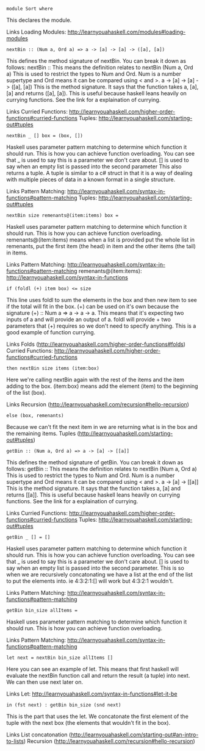 ```
module Sort where
```
This declares the module.

Links
	Loading Modules:  http://learnyouahaskell.com/modules#loading-modules

```
nextBin	:: (Num a, Ord a) => a -> [a] -> [a] -> ([a], [a])
```
This defines the method signature of nextBin. You can break it down as follows:
	nextBin	:: 
		This means the definition relates to nextBin
	(Num a, Ord a)
		This is used to restrict the types to Num and Ord. Num is a number supertype and Ord means it can be compared using < and >.
    a -> [a] -> [a] -> ([a], [a])
    	This is the method signature. It says that the function takes a, [a], [a] and returns ([a], [a]).
    	This is useful because haskell leans heavily on currying functions.
    	See the link for a explaination of currying.	    	

Links 
	Curried Functions: http://learnyouahaskell.com/higher-order-functions#curried-functions
	Tuples: http://learnyouahaskell.com/starting-out#tuples

```
nextBin _ [] box = (box, [])
```
Haskell uses parameter pattern matching to determine which function it should run. This is how you can achieve function overloading.
You can see that 
	_ is used to say this is a parameter we don't care about.
	[] is used to say when an empty list is passed into the second parameter
This also returns a tuple. A tuple is similar to a c# struct in that it is a way of dealing with multiple pieces of data in a known format in a single structure.

Links
	Pattern Matching: http://learnyouahaskell.com/syntax-in-functions#pattern-matching
	Tuples: http://learnyouahaskell.com/starting-out#tuples

```
nextBin size remenants@(item:items) box = 
```
Haskell uses parameter pattern matching to determine which function it should run. This is how you can achieve function overloading.
remenants@(item:items) means when a list is provided put the whole list in remenants, put the first item (the head) in item and the other items (the tail) in items.

Links
	Pattern Matching: http://learnyouahaskell.com/syntax-in-functions#pattern-matching
	remenants@(item:items): http://learnyouahaskell.com/syntax-in-functions

```
if (foldl (+) item box) <= size
```
This line uses foldl to sum the elements in the box and then new item to see if the total will fit in the box.
(+) can be used on it's own because the signature (+) :: Num a => a -> a -> a. This means that it's expecting two inputs of a and will provide an output of a. foldl will provide + two parameters that (+) requires so we don't need to specify anything. This is a good example of function currying.

Links
	Folds (http://learnyouahaskell.com/higher-order-functions#folds)
	Curried Functions: http://learnyouahaskell.com/higher-order-functions#curried-functions

```
then nextBin size items (item:box)
```
Here we're calling nextBin again with the rest of the items and the item adding to the box.
(item:box) means add the element (item) to the beginning of the list (box).

Links
	Recursion (http://learnyouahaskell.com/recursion#hello-recursion) 

```
else (box, remenants)
```
Because we can't fit the next item in we are returning what is in the box and the remaining items.
	Tuples (http://learnyouahaskell.com/starting-out#tuples)

```
getBin :: (Num a, Ord a) => a -> [a] -> [[a]]
```
This defines the method signature of getBin. You can break it down as follows:
	getBin	:: 
		This means the definition relates to nextBin
	(Num a, Ord a)
		This is used to restrict the types to Num and Ord. Num is a number supertype and Ord means it can be compared using < and >.
    a -> [a] -> [[a]]
    	This is the method signature. It says that the function takes a, [a] and returns [[a]].
    	This is useful because haskell leans heavily on currying functions.
    	See the link for a explaination of currying.	    	

Links 
	Curried Functions: http://learnyouahaskell.com/higher-order-functions#curried-functions
	Tuples: http://learnyouahaskell.com/starting-out#tuples


```
getBin _ [] = []
```
Haskell uses parameter pattern matching to determine which function it should run. This is how you can achieve function overloading.
You can see that _ is used to say this is a parameter we don't care about.
[] is used to say when an empty list is passed into the second parameter.
This is so when we are recursively concatonating we have a list at the end of the list to put the elements into.
	ie 4:3:2:1:[] will work but 4:3:2:1 wouldn't.

Links
	Pattern Matching: http://learnyouahaskell.com/syntax-in-functions#pattern-matching

```
getBin bin_size allItems = 
```
Haskell uses parameter pattern matching to determine which function it should run. This is how you can achieve function overloading.

Links
	Pattern Matching: http://learnyouahaskell.com/syntax-in-functions#pattern-matching

```
let next = nextBin bin_size	allItems []
```
Here you can see an example of let. This means that first haskell will evaluate the nextBin function call and return the result (a tuple) into next. We can then use next later on.

Links
	Let: http://learnyouahaskell.com/syntax-in-functions#let-it-be

```
in (fst next) : getBin bin_size (snd next)
```
This is the part that uses the let.
We concatonate the first element of the tuple with the next box (the elements that wouldn't fit in the box).

Links
	List concatonation (http://learnyouahaskell.com/starting-out#an-intro-to-lists)
	Recursion (http://learnyouahaskell.com/recursion#hello-recursion)
